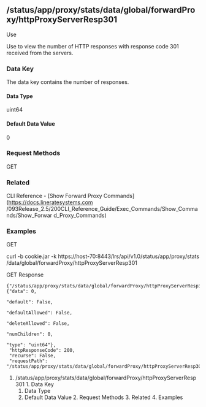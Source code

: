 ## /status/app/proxy/stats/data/global/forwardProxy/httpProxyServerResp301

Use

Use to view the number of HTTP responses with response code 301 received from
the servers.

### Data Key

The data key contains the number of responses.

#### Data Type

uint64

#### Default Data Value

0

### Request Methods

GET

### Related

CLI Reference - [Show Forward Proxy Commands](https://docs.lineratesystems.com
/093Release_2.5/200CLI_Reference_Guide/Exec_Commands/Show_Commands/Show_Forwar
d_Proxy_Commands)

### Examples

GET

curl -b cookie.jar -k https://host-70:8443/lrs/api/v1.0/status/app/proxy/stats
/data/global/forwardProxy/httpProxyServerResp301

GET Response

    
    {"/status/app/proxy/stats/data/global/forwardProxy/httpProxyServerResp301": {"data": 0,
                                                                                  "default": False,
                                                                                  "defaultAllowed": False,
                                                                                  "deleteAllowed": False,
                                                                                  "numChildren": 0,
                                                                                  "type": "uint64"},
     "httpResponseCode": 200,
     "recurse": False,
     "requestPath": "/status/app/proxy/stats/data/global/forwardProxy/httpProxyServerResp301"}
    

  1. /status/app/proxy/stats/data/global/forwardProxy/httpProxyServerResp301
    1. Data Key
      1. Data Type
      2. Default Data Value
    2. Request Methods
    3. Related
    4. Examples

